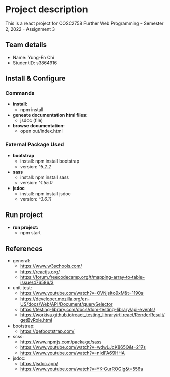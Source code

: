 # Project description
This is a react project for COSC2758 Further Web Programming - Semester 2, 2022 - Assignment 3

## Team details
- Name: Yung-En Chi
- StudentID: s3864916

## Install & Configure
### Commands
- **install:** 
  - npm install
- **geneate documentation html files:** 
  - jsdoc (file)
- **browse documentation:** 
  - open out/index.html 

### External Package Used
- **bootstrap**
  - install: npm install bootstrap
  - version: *^5.2.2*
- **sass**
  - install: npm install sass
  - version: *^1.55.0*
- **jsdoc**
  - install: npm install jsdoc
  - version: *^3.6.11*

 
## Run project
- **run project:** 
  - npm start

## References
- general:
  - https://www.w3schools.com/
  - https://reactjs.org/
  - https://forum.freecodecamp.org/t/mapping-array-to-table-issue/476586/3
- unit-test:
  - https://www.youtube.com/watch?v=OVNjsIto9xM&t=1190s
  - https://developer.mozilla.org/en-US/docs/Web/API/Document/querySelector
  - https://testing-library.com/docs/dom-testing-library/api-events/
  - https://workiva.github.io/react_testing_library/rtl.react/RenderResult/getByRole.html
- bootstrap:
  - https://getbootstrap.com/
- scss:
  - https://www.npmjs.com/package/sass
  - https://www.youtube.com/watch?v=wdwLJcK865Q&t=217s
  - https://www.youtube.com/watch?v=nlxlFA69HHA
- jsdoc: 
  - https://jsdoc.app/
  - https://www.youtube.com/watch?v=YK-GurROGIg&t=556s
  
